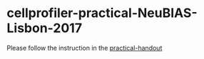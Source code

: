 # cellprofiler-practical-NeuBIAS-Lisbon-2017

Please follow the instruction in the [practical-handout](https://github.com/tischi/cellprofiler-practical-NeuBIAS-Lisbon-2017/blob/master/practical-handout.md)
